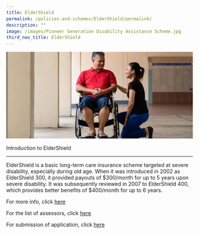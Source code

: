 ```yaml
---
title: ElderShield
permalink: /policies-and-schemes/ElderShield/permalink/
description: ""
image: /images/Pioneer Generation Disability Assistance Scheme.jpg
third_nav_title: ElderShield
---
```

![](/images/Pioneer%20Generation%20Disability%20Assistance%20Scheme.jpg)

Introduction to ElderShield  

------------------------------

ElderShield is a basic long-term care insurance scheme targeted at severe disability, especially during old age. When it was introduced in 2002 as ElderShield 300, it provided payouts of $300/month for up to 5 years upon severe disability. It was subsequently reviewed in 2007 to ElderShield 400, which provides better benefits of $400/month for up to 6 years.


For more info, click [here](https://www.aic.sg/financial-assistance/eldershield)


For the list of assessors, click [here](https://www.aic.sg/financial-assistance/Documents/Application%20Forms/IDAPE%20Assessor%20List.pdf)

For submission of application, click [here](https://efinance.aic.sg/)